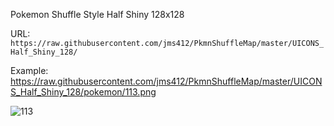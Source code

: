 Pokemon Shuffle Style Half Shiny 128x128

URL: `https://raw.githubusercontent.com/jms412/PkmnShuffleMap/master/UICONS_Half_Shiny_128/`

Example: https://raw.githubusercontent.com/jms412/PkmnShuffleMap/master/UICONS_Half_Shiny_128/pokemon/113.png

![113](https://user-images.githubusercontent.com/80012316/131057168-27972b77-1fd2-4280-8249-af256085db6d.png)
